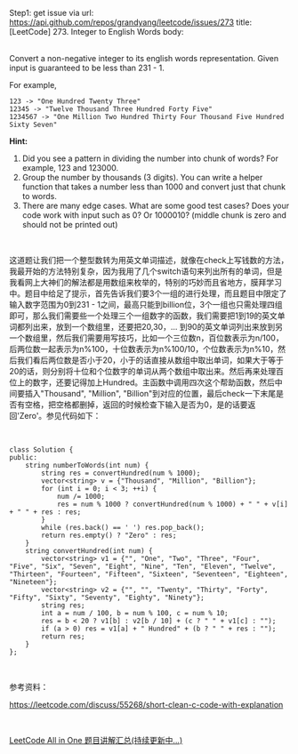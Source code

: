 Step1: get issue via url: https://api.github.com/repos/grandyang/leetcode/issues/273 
 title:[LeetCode] 273. Integer to English Words 
 body:  
  

Convert a non-negative integer to its english words representation. Given input is guaranteed to be less than 231 \- 1.

For example,  

    
    
    123 -> "One Hundred Twenty Three"
    12345 -> "Twelve Thousand Three Hundred Forty Five"
    1234567 -> "One Million Two Hundred Thirty Four Thousand Five Hundred Sixty Seven"

**Hint:**

  1. Did you see a pattern in dividing the number into chunk of words? For example, 123 and 123000.
  2. Group the number by thousands (3 digits). You can write a helper function that takes a number less than 1000 and convert just that chunk to words.
  3. There are many edge cases. What are some good test cases? Does your code work with input such as 0? Or 1000010? (middle chunk is zero and should not be printed out)



 

这道题让我们把一个整型数转为用英文单词描述，就像在check上写钱数的方法，我最开始的方法特别复杂，因为我用了几个switch语句来列出所有的单词，但是我看网上大神们的解法都是用数组来枚举的，特别的巧妙而且省地方，膜拜学习中。题目中给足了提示，首先告诉我们要3个一组的进行处理，而且题目中限定了输入数字范围为0到231 \- 1之间，最高只能到billion位，3个一组也只需处理四组即可，那么我们需要些一个处理三个一组数字的函数，我们需要把1到19的英文单词都列出来，放到一个数组里，还要把20,30，... 到90的英文单词列出来放到另一个数组里，然后我们需要用写技巧，比如一个三位数n，百位数表示为n/100，后两位数一起表示为n%100，十位数表示为n%100/10，个位数表示为n%10，然后我们看后两位数是否小于20，小于的话直接从数组中取出单词，如果大于等于20的话，则分别将十位和个位数字的单词从两个数组中取出来。然后再来处理百位上的数字，还要记得加上Hundred。主函数中调用四次这个帮助函数，然后中间要插入"Thousand", "Million", "Billion"到对应的位置，最后check一下末尾是否有空格，把空格都删掉，返回的时候检查下输入是否为0，是的话要返回'Zero'。参见代码如下：

 
    
    
    class Solution {
    public:
        string numberToWords(int num) {
            string res = convertHundred(num % 1000);
            vector<string> v = {"Thousand", "Million", "Billion"};
            for (int i = 0; i < 3; ++i) {
                num /= 1000;
                res = num % 1000 ? convertHundred(num % 1000) + " " + v[i] + " " + res : res;
            }
            while (res.back() == ' ') res.pop_back();
            return res.empty() ? "Zero" : res;
        }
        string convertHundred(int num) {
            vector<string> v1 = {"", "One", "Two", "Three", "Four", "Five", "Six", "Seven", "Eight", "Nine", "Ten", "Eleven", "Twelve", "Thirteen", "Fourteen", "Fifteen", "Sixteen", "Seventeen", "Eighteen", "Nineteen"};
            vector<string> v2 = {"", "", "Twenty", "Thirty", "Forty", "Fifty", "Sixty", "Seventy", "Eighty", "Ninety"};
            string res;
            int a = num / 100, b = num % 100, c = num % 10;
            res = b < 20 ? v1[b] : v2[b / 10] + (c ? " " + v1[c] : "");
            if (a > 0) res = v1[a] + " Hundred" + (b ? " " + res : "");
            return res;
        }
    };

 

参考资料：

<https://leetcode.com/discuss/55268/short-clean-c-code-with-explanation>

 

[LeetCode All in One 题目讲解汇总(持续更新中...)](http://www.cnblogs.com/grandyang/p/4606334.html)

 
